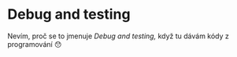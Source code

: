 # Debug and testing
Nevím, proč se to jmenuje *Debug and testing,* když tu dávám kódy z programování :hushed:

